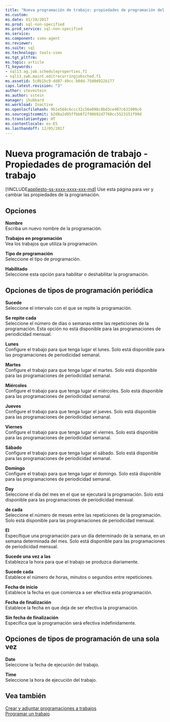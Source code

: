 ```yaml
---
title: "Nueva programación de trabajo: propiedades de programación del trabajo | Microsoft Docs"
ms.custom: 
ms.date: 01/19/2017
ms.prod: sql-non-specified
ms.prod_service: sql-non-specified
ms.service: 
ms.component: ssms-agent
ms.reviewer: 
ms.suite: sql
ms.technology: tools-ssms
ms.tgt_pltfrm: 
ms.topic: article
f1_keywords:
- sql13.ag.job.scheduleproperties.f1
- sql13.swb.maint.editrecurringjobsched.f1
ms.assetid: 5c0b1bc9-dd87-49cc-b0dd-75d0d922b177
caps.latest.revision: "3"
author: stevestein
ms.author: sstein
manager: jhubbard
ms.workload: Inactive
ms.openlocfilehash: 9b1e568c6ccc32c56e098c8bd3ce407c631909c6
ms.sourcegitcommit: b2d8a2d95ffbb6f2f98692d7760cc5523151f99d
ms.translationtype: HT
ms.contentlocale: es-ES
ms.lasthandoff: 12/05/2017
---
```

# <a name="new-job-schedule---job-schedule-properties"></a>Nueva programación de trabajo - Propiedades de programación del trabajo
[!INCLUDE[appliesto-ss-xxxx-xxxx-xxx-md](../../includes/appliesto-ss-xxxx-xxxx-xxx-md.md)] Use esta página para ver y cambiar las propiedades de la programación.  
  
## <a name="options"></a>Opciones  
**Nombre**  
Escriba un nuevo nombre de la programación.  
  
**Trabajos en programación**  
Vea los trabajos que utiliza la programación.  
  
**Tipo de programación**  
Seleccione el tipo de programación.  
  
**Habilitado**  
Seleccione esta opción para habilitar o deshabilitar la programación.  
  
## <a name="recurring-schedule-types-options"></a>Opciones de tipos de programación periódica  
**Sucede**  
Seleccione el intervalo con el que se repite la programación.  
  
**Se repite cada**  
Seleccione el número de días o semanas entre las repeticiones de la programación. Esta opción no está disponible para las programaciones de periodicidad mensual.  
  
**Lunes**  
Configure el trabajo para que tenga lugar el lunes. Solo está disponible para las programaciones de periodicidad semanal.  
  
**Martes**  
Configure el trabajo para que tenga lugar el martes. Solo está disponible para las programaciones de periodicidad semanal.  
  
**Miércoles**  
Configure el trabajo para que tenga lugar el miércoles. Solo está disponible para las programaciones de periodicidad semanal.  
  
**Jueves**  
Configure el trabajo para que tenga lugar el jueves. Solo está disponible para las programaciones de periodicidad semanal.  
  
**Viernes**  
Configure el trabajo para que tenga lugar el viernes. Solo está disponible para las programaciones de periodicidad semanal.  
  
**Sábado**  
Configure el trabajo para que tenga lugar el sábado. Solo está disponible para las programaciones de periodicidad semanal.  
  
**Domingo**  
Configure el trabajo para que tenga lugar el domingo. Solo está disponible para las programaciones de periodicidad semanal.  
  
**Day**  
Seleccione el día del mes en el que se ejecutará la programación. Solo está disponible para las programaciones de periodicidad mensual.  
  
**de cada**  
Seleccione el número de meses entre las repeticiones de la programación. Solo está disponible para las programaciones de periodicidad mensual.  
  
**El**  
Especifique una programación para un día determinado de la semana, en un semana determinada del mes. Solo está disponible para las programaciones de periodicidad mensual.  
  
**Sucede una vez a las**  
Establezca la hora para que el trabajo se produzca diariamente.  
  
**Sucede cada**  
Establece el número de horas, minutos o segundos entre repeticiones.  
  
**Fecha de inicio**  
Establece la fecha en que comienza a ser efectiva esta programación.  
  
**Fecha de finalización**  
Establece la fecha en que deja de ser efectiva la programación.  
  
**Sin fecha de finalización**  
Especifica que la programación será efectiva indefinidamente.  
  
## <a name="one-time-schedule-types-options"></a>Opciones de tipos de programación de una sola vez  
**Date**  
Seleccione la fecha de ejecución del trabajo.  
  
**Time**  
Seleccione la hora de ejecución del trabajo.  
  
## <a name="see-also"></a>Vea también  
[Crear y adjuntar programaciones a trabajos](../../ssms/agent/create-and-attach-schedules-to-jobs.md)  
[Programar un trabajo](../../ssms/agent/schedule-a-job.md)  
  
